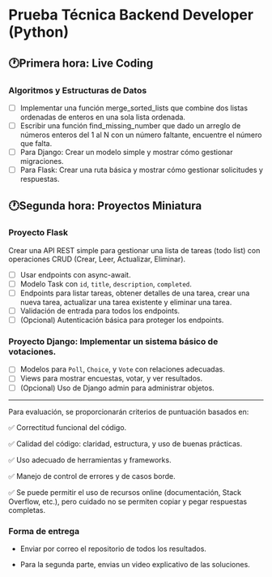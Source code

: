# Prueba Técnica Backend Developer (Python)

## 🕐Primera hora: Live Coding

### Algoritmos y Estructuras de Datos

- [ ] Implementar una función merge_sorted_lists que combine dos listas ordenadas de enteros en una sola lista ordenada.
- [ ] Escribir una función find_missing_number que dado un arreglo de números enteros del 1 al N con un número faltante, encuentre el número que falta.
- [ ] Para Django: Crear un modelo simple y mostrar cómo gestionar migraciones.
- [ ] Para Flask: Crear una ruta básica y mostrar cómo gestionar solicitudes y respuestas.

## 🕐Segunda hora: Proyectos Miniatura

### Proyecto Flask

Crear una API REST simple para gestionar una lista de tareas (todo list) con operaciones CRUD (Crear, Leer, Actualizar, Eliminar).

- [ ] Usar endpoints con async-await.
- [ ] Modelo Task con `id`, `title`, `description`, `completed`.
- [ ] Endpoints para listar tareas, obtener detalles de una tarea, crear una nueva tarea, actualizar una tarea existente y eliminar una tarea.
- [ ] Validación de entrada para todos los endpoints.
- [ ] (Opcional) Autenticación básica para proteger los endpoints.

### Proyecto Django: Implementar un sistema básico de votaciones.

- [ ] Modelos para `Poll`, `Choice`, y `Vote` con relaciones adecuadas.
- [ ] Views para mostrar encuestas, votar, y ver resultados.
- [ ] (Opcional) Uso de Django admin para administrar objetos.

---

Para evaluación, se proporcionarán criterios de puntuación basados en:

✅ Correctitud funcional del código.

✅ Calidad del código: claridad, estructura, y uso de buenas prácticas.

✅ Uso adecuado de herramientas y frameworks.

✅ Manejo de control de errores y de casos borde.

✅ Se puede permitir el uso de recursos online (documentación, Stack Overflow, etc.), pero cuidado no se permiten copiar y pegar respuestas completas.


### Forma de entrega

- Enviar por correo el repositorio de todos los resultados.

- Para la segunda parte, envias un video explicativo de las soluciones.